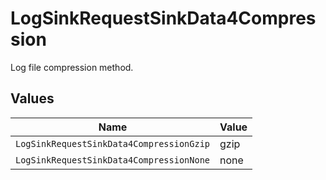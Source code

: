# LogSinkRequestSinkData4Compression

Log file compression method.


## Values

| Name                                     | Value                                    |
| ---------------------------------------- | ---------------------------------------- |
| `LogSinkRequestSinkData4CompressionGzip` | gzip                                     |
| `LogSinkRequestSinkData4CompressionNone` | none                                     |